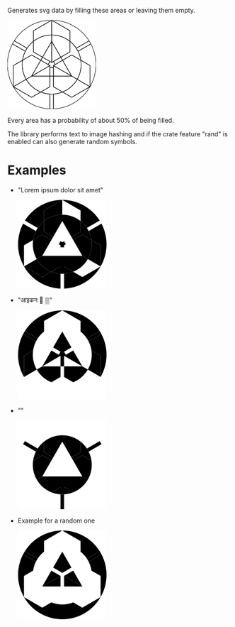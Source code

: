Generates svg data by filling these areas or leaving them empty.

![Image showing the outlines of the areas](./outlines.svg)

Every area has a probability of about 50% of being filled.

The library performs text to image hashing and if the crate
feature "rand" is enabled can also generate random symbols.

# Examples

- "Lorem ipsum dolor sit amet"

    ![the hashed image](./Lorem%20ipsum.svg)

- "आइकन 🙂 ▒"

    ![the hashed image](./non_ascii.svg)

- ""

    ![the hashed image of an empty string](./empty.svg)

- Example for a random one

    ![a random icon](random.svg)